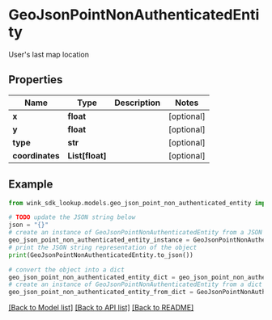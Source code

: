 # GeoJsonPointNonAuthenticatedEntity

User's last map location

## Properties

Name | Type | Description | Notes
------------ | ------------- | ------------- | -------------
**x** | **float** |  | [optional] 
**y** | **float** |  | [optional] 
**type** | **str** |  | [optional] 
**coordinates** | **List[float]** |  | [optional] 

## Example

```python
from wink_sdk_lookup.models.geo_json_point_non_authenticated_entity import GeoJsonPointNonAuthenticatedEntity

# TODO update the JSON string below
json = "{}"
# create an instance of GeoJsonPointNonAuthenticatedEntity from a JSON string
geo_json_point_non_authenticated_entity_instance = GeoJsonPointNonAuthenticatedEntity.from_json(json)
# print the JSON string representation of the object
print(GeoJsonPointNonAuthenticatedEntity.to_json())

# convert the object into a dict
geo_json_point_non_authenticated_entity_dict = geo_json_point_non_authenticated_entity_instance.to_dict()
# create an instance of GeoJsonPointNonAuthenticatedEntity from a dict
geo_json_point_non_authenticated_entity_from_dict = GeoJsonPointNonAuthenticatedEntity.from_dict(geo_json_point_non_authenticated_entity_dict)
```
[[Back to Model list]](../README.md#documentation-for-models) [[Back to API list]](../README.md#documentation-for-api-endpoints) [[Back to README]](../README.md)


